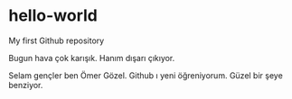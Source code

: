 # hello-world
My first Github repository

Bugun hava çok karışık. Hanım dışarı çıkıyor.

Selam gençler ben Ömer Gözel. Github ı yeni öğreniyorum.
Güzel bir şeye benziyor.

